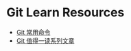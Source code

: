 # Git Learn Resources

- [Git 常用命令](http://liujin.me/blog/2015/05/25/Git-%E5%B8%B8%E7%94%A8%E5%91%BD%E4%BB%A4/)
- [Git 值得一读系列文章](https://ihower.tw/blog/posts)